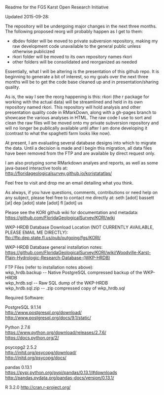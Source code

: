 Readme for the FGS Karst Open Research Initiative  

Updated 2015-09-28:  
  
The repository will be undergoing major changes in the next three months. The following proposed reorg will probably happen as I get to them:  
  
* dbdev folder will be moved to private subversion repository, making my raw development code unavailable to the general public unless otherwise publicized  
* rkori folder will be moved to its own repository names rkori  
* other folders will be consolidated and reorganized as needed  
  
Essentially, what I will be altering is the presentation of this github repo. It is beginning to generate a bit of interest, so my goals over the next three months will be to get the code base cleaned up and in presentation/sharing quality. 

As is, the way I see the reorg happening is this: rkori (the r package for working with the actual data) will be streamlined and held in its own repository named rkori. This repository will hold analysis and other presentation quality code in RMarkDown, along with a gh-pages branch to showcase the various analyses in HTML. The raw code I use to sort and clean the raw files will be moved onto my private subversion repository and will no longer be publically available until after I am done developing it (contrast to what the spaghetti farm looks like now).  
  
At present, I am evaluating several database designs into which to migrate the data. Until a decision is made and I begin this migration, all data files have been removed from the FTP and are available by direct request only. 

I am also protyping some RMarkdown analyes and reports, as well as some java-based interactive tools at:  
http://floridageologicalsurvey.github.io/koristatatlas/  

Feel free to visit and drop me an email detailing what you think.  

As always, if you have questions, comments, contributions or need help on any subject, please feel free to contact me directly at:
seth [adot] bassett [at] dep [adot] state [adot] fl [adot] us


Please see the KORI github wiki for documentation and metadata:  
    https://github.com/FloridaGeologicalSurvey/KORI/wiki  
  
WKP-HRDB Database Download Location (NOT CURRENTLY AVAILABLE, PLEASE EMAIL ME DIRECTLY):  
    ftp://ftp.dep.state.fl.us/pub/outgoing/fgs/KORI/  

WKP-HRDB Database general installation notes:  
    https://github.com/FloridaGeologicalSurvey/KORI/wiki/Woodville-Karst-Plain-Hydrologic-Research-Database-(WKP-HRDB)
    

FTP Files (refer to installation notes above):  
    wkp_hrdb.backup  -- Native PostgreSQL compressed backup of the WKP-HRDB  
    wkp_hrdb.sql -- Raw SQL dump of the WKP-HRDB  
    wkp_hrdb.sql.zip -- .zip compressed copy of wkp_hrdb.sql  
  
Required Software:  
  
PostgreSQL 9.1.14  
    http://www.postgresql.org/download/  
    http://www.postgresql.org/docs/9.1/static/  
  
Python 2.7.6  
    https://www.python.org/download/releases/2.7.6/  
    https://docs.python.org/2/  
  
psycopg2 2.5.2  
    http://initd.org/psycopg/download/  
    http://initd.org/psycopg/docs/  
  
pandas 0.13.1  
    https://pypi.python.org/pypi/pandas/0.13.1/#downloads  
    http://pandas.pydata.org/pandas-docs/version/0.13.1/  
  
R 3.2.0
    http://cran.r-project.org/


